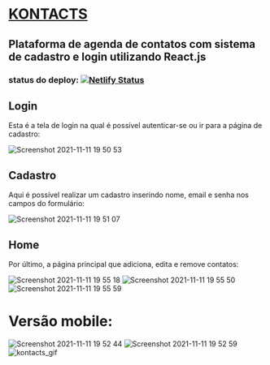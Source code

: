 # <a href="https://agenda-kontacts.netlify.app">KONTACTS</a>
## Plataforma de agenda de contatos com sistema de cadastro e login utilizando React.js

### status do deploy: [![Netlify Status](https://api.netlify.com/api/v1/badges/82ccfeae-73bc-4288-b95b-95989bd5d9da/deploy-status)](https://app.netlify.com/sites/agenda-kontacts/deploys)


## Login

Esta é a tela de login na qual é possível autenticar-se ou ir para a página de cadastro:

![Screenshot 2021-11-11 19 50 53](https://user-images.githubusercontent.com/85526418/141381733-c6f0bf41-42bd-4c63-8ad1-ce0d90a89e2e.png)

## Cadastro

Aqui é possível realizar um cadastro inserindo nome, email e senha nos campos do formulário:

![Screenshot 2021-11-11 19 51 07](https://user-images.githubusercontent.com/85526418/141381552-1203bb25-4044-4e4f-87e4-7c6e07ca0eeb.png)
 
## Home

Por último, a página principal que adiciona, edita e remove contatos:

![Screenshot 2021-11-11 19 55 18](https://user-images.githubusercontent.com/85526418/141381859-3debb34b-572e-41b7-b07e-ff1df5261100.png)
![Screenshot 2021-11-11 19 55 50](https://user-images.githubusercontent.com/85526418/141381871-16cc4786-4e47-48ec-b26f-5b73ea70a036.png)
![Screenshot 2021-11-11 19 55 59](https://user-images.githubusercontent.com/85526418/141381886-22f75892-6a23-481c-8d3c-b5ae10099056.png)

# Versão mobile: 
![Screenshot 2021-11-11 19 52 44](https://user-images.githubusercontent.com/85526418/141381980-e7c8b964-0691-41a4-a9da-2ae41eb3fa78.png)
![Screenshot 2021-11-11 19 52 59](https://user-images.githubusercontent.com/85526418/141381997-9db174d0-b528-47a6-9b41-48c863b7d2b7.png)
![kontacts_gif](https://user-images.githubusercontent.com/85526418/141836338-4361edca-cbe4-47e7-b953-6fccc1cfd576.gif)
